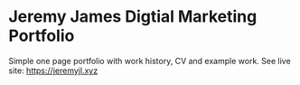 # Jeremy James Digtial Marketing Portfolio

Simple one page portfolio with work history, CV and example work. See live site: https://jeremyjl.xyz
